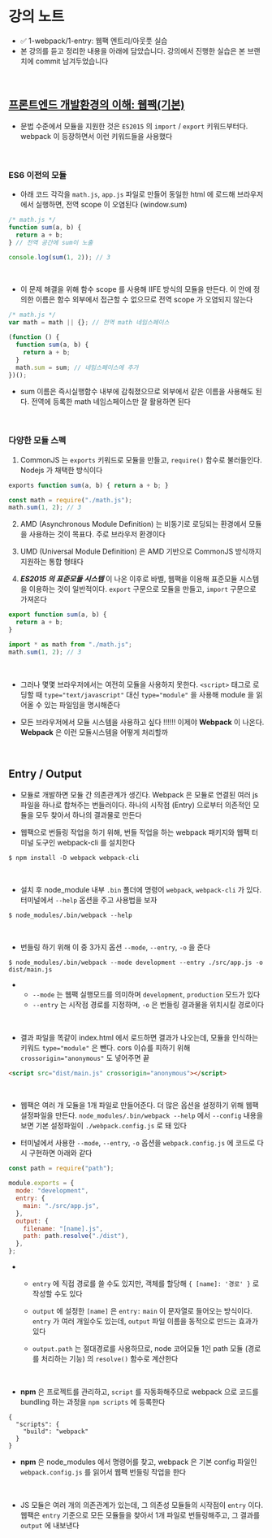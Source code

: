 # 강의 노트

- ✅ 1-webpack/1-entry: 웹팩 엔트리/아웃풋 실습
- 본 강의를 듣고 정리한 내용을 아래에 담았습니다. 강의에서 진행한 실습은 본 브랜치에 commit 남겨두었습니다

&nbsp;

## [프론트엔드 개발환경의 이해: 웹팩(기본)](https://jeonghwan-kim.github.io/series/2019/12/10/frontend-dev-env-webpack-basic.html)

- 문법 수준에서 모듈을 지원한 것은 `ES2015` 의 `import` / `export` 키워드부터다. webpack 이 등장하면서 이런 키워드들을 사용했다

&nbsp;

### ES6 이전의 모듈

- 아래 코드 각각을 `math.js`, `app.js` 파일로 만들어 동일한 html 에 로드해 브라우저에서 실행하면, 전역 scope 이 오염된다 (window.sum)

```javascript
/* math.js */
function sum(a, b) {
  return a + b;
} // 전역 공간에 sum이 노출
```

```javascript
console.log(sum(1, 2)); // 3
```

&nbsp;

- 이 문제 해결을 위해 함수 scope 를 사용해 IIFE 방식의 모듈을 만든다. 이 안에 정의한 이름은 함수 외부에서 접근할 수 없으므로 전역 scope 가 오염되지 않는다

```javascript
/* math.js */
var math = math || {}; // 전역 math 네임스페이스

(function () {
  function sum(a, b) {
    return a + b;
  }
  math.sum = sum; // 네임스페이스에 추가
})();
```

- sum 이름은 즉시실행함수 내부에 감춰졌으므로 외부에서 같은 이름을 사용해도 된다. 전역에 등록한 math 네임스페이스만 잘 활용하면 된다

&nbsp;

### 다양한 모듈 스펙

1. CommonJS 는 `exports` 키워드로 모듈을 만들고, `require()` 함수로 불러들인다. Nodejs 가 채택한 방식이다

```javascript
exports function sum(a, b) { return a + b; }
```

```javascript
const math = require("./math.js");
math.sum(1, 2); // 3
```

2. AMD (Asynchronous Module Definition) 는 비동기로 로딩되는 환경에서 모듈을 사용하는 것이 목표다. 주로 브라우저 환경이다

3. UMD (Universal Module Definition) 은 AMD 기반으로 CommonJS 방식까지 지원하는 통합 형태다

4. _**ES2015 의 표준모듈 시스템**_ 이 나온 이후로 바벨, 웹팩을 이용해 표준모듈 시스템을 이용하는 것이 일반적이다. `export` 구문으로 모듈을 만들고, `import` 구문으로 가져온다

```javascript
export function sum(a, b) {
  return a + b;
}
```

```javascript
import * as math from "./math.js";
math.sum(1, 2); // 3
```

&nbsp;

- 그러나 몇몇 브라우저에서는 여전히 모듈을 사용하지 못한다. `<script>` 태그로 로딩할 때 `type="text/javascript"` 대신 `type="module"` 을 사용해 module 을 읽어올 수 있는 파일임을 명시해준다

- 모든 브라우저에서 모듈 시스템을 사용하고 싶다 !!!!!! 이제야 **Webpack** 이 나온다. **Webpack** 은 이런 모듈시스템을 어떻게 처리할까

&nbsp;

## Entry / Output

- 모듈로 개발하면 모듈 간 의존관계가 생긴다. Webpack 은 모듈로 연결된 여러 js 파일을 하나로 합쳐주는 번들러이다. 하나의 시작점 (Entry) 으로부터 의존적인 모듈을 모두 찾아서 하나의 결과물로 만든다

- 웹팩으로 번들링 작업을 하기 위해, 번들 작업을 하는 webpack 패키지와 웹팩 터미널 도구인 webpack-cli 를 설치한다

```
$ npm install -D webpack webpack-cli
```

&nbsp;

- 설치 후 node_module 내부 `.bin` 폴더에 명령어 `webpack`, `webpack-cli` 가 있다. 터미널에서 `--help` 옵션을 주고 사용법을 보자

```
$ node_modules/.bin/webpack --help
```

&nbsp;

- 번들링 하기 위해 이 중 3가지 옵션 `--mode`, `--entry`, `-o` 을 준다

```
$ node_modules/.bin/webpack --mode development --entry ./src/app.js -o dist/main.js
```

- - `--mode` 는 웹팩 실행모드를 의미하며 `development`, `production` 모드가 있다
  - `--entry` 는 시작점 경로를 지정하며, `-o` 은 번들링 결과물을 위치시킬 경로이다

&nbsp;

- 결과 파일을 똑같이 index.html 에서 로드하면 결과가 나오는데, 모듈을 인식하는 키워드 `type="module"` 은 뺀다. cors 이슈를 피하기 위해 `crossorigin="anonymous"` 도 넣어주면 끝

```html
<script src="dist/main.js" crossorigin="anonymous"></script>
```

&nbsp;

- 웹팩은 여러 개 모듈을 1개 파일로 만들어준다. 더 많은 옵션을 설정하기 위해 웹팩 설정파일을 만든다. `node_modules/.bin/webpack --help` 에서 `--config` 내용을 보면 기본 설정파일이 `./webpack.config.js` 로 돼 있다

- 터미널에서 사용한 `--mode`, `--entry`, `-o` 옵션을 `webpack.config.js` 에 코드로 다시 구현하면 아래와 같다

```javascript
const path = require("path");

module.exports = {
  mode: "development",
  entry: {
    main: "./src/app.js",
  },
  output: {
    filename: "[name].js",
    path: path.resolve("./dist"),
  },
};
```

- - `entry` 에 직접 경로를 쓸 수도 있지만, 객체를 할당해 `{ [name]: '경로' }` 로 작성할 수도 있다

  - `output` 에 설정한 `[name]` 은 `entry:` `main` 이 문자열로 들어오는 방식이다. `entry` 가 여러 개일수도 있는데, `output` 파일 이름을 동적으로 만드는 효과가 있다

  - `output.path` 는 절대경로를 사용하므로, node 코어모듈 1인 path 모듈 (경로를 처리하는 기능) 의 `resolve()` 함수로 계산한다

&nbsp;

- **npm** 은 프로젝트를 관리하고, `script` 를 자동화해주므로 webpack 으로 코드를 bundling 하는 과정을 `npm scripts` 에 등록한다

```
{
  "scripts": {
    "build": "webpack"
  }
}
```

- **npm** 은 node_modules 에서 명령어를 찾고, webpack 은 기본 config 파일인 `webpack.config.js` 를 읽어서 웹팩 번들링 작업을 한다

&nbsp;

- JS 모듈은 여러 개의 의존관계가 있는데, 그 의존성 모듈들의 시작점이 `entry` 이다. 웹팩은 `entry` 기준으로 모든 모듈들을 찾아서 1개 파일로 번들링해주고, 그 결과를 `output` 에 내보낸다
